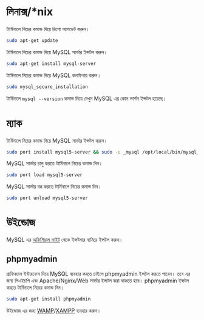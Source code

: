 # লিনাক্স/*nix

টার্মিনালে নিচের কমান্ড দিয়ে রিপো আপডেট করুন।
```sh
sudo apt-get update
```
টার্মিনালে নিচের কমান্ড দিয়ে MySQL সার্ভার ইন্সটল করুন।
```sh
sudo apt-get install mysql-server
```
টার্মিনালে নিচের কমান্ড দিয়ে MySQL কনফিগার করুন।
```sh
sudo mysql_secure_installation
```
টার্মিনালে `mysql --version` কমান্ড দিয়ে দেখুন MySQL এর কোন ভার্শন ইন্সটল হয়েছে।


# ম্যাক

টার্মিনালে নিচের কমান্ড দিয়ে MySQL সার্ভার ইন্সটল করুন।
```sh
sudo port install mysql5-server && sudo -u _mysql /opt/local/bin/mysql_install_db5
```
MySQL সার্ভার চালু করতে টার্মিনালে নিচের কমান্ড দিন।
```sh
sudo port load mysql5-server
```

MySQL সার্ভার বন্ধ করতে টার্মিনালে নিচের কমান্ড দিন।
```sh
sudo port unload mysql5-server
```

# উইন্ডোজ

MySQL এর [অফিশিয়াল সাইট](http://dev.mysql.com/downloads/installer/) থেকে ইন্সটলার নামিয়ে ইন্সটল করুন।


## phpmyadmin
গ্রাফিক্যাল ইন্টারফেস দিয়ে MySQL ব্যবহার করতে চাইলে phpmyadmin ইন্সটল করতে পারেন। তবে এর জন্য পিএইচপি এবং Apache/Nginx/Web সার্ভার ইন্সটল করা থাকতে হবে। phpmyadmin ইন্সটল করতে টার্মিনালে নিচের কমান্ড দিন।

```sh
sudo apt-get install phpmyadmin
```

উইন্ডোজ এর জন্য [WAMP](http://www.wampserver.com/en/)/[XAMPP](https://www.apachefriends.org/download.html) ব্যবহার করুন।
